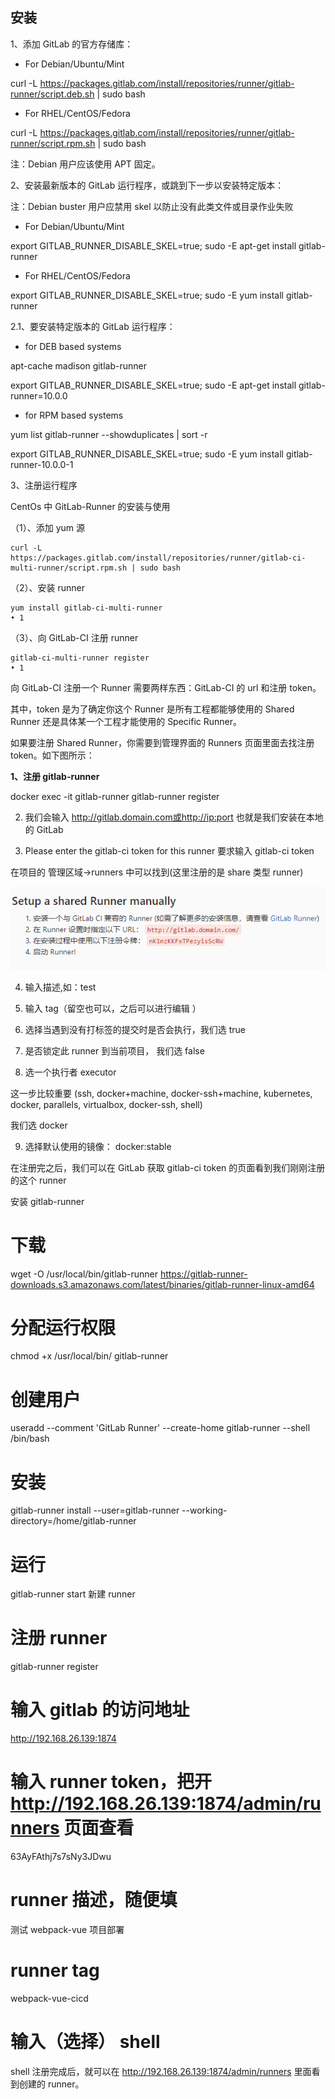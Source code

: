 ## 安装

1、添加 GitLab 的官方存储库：

- For Debian/Ubuntu/Mint

curl -L https://packages.gitlab.com/install/repositories/runner/gitlab-runner/script.deb.sh | sudo bash

- For RHEL/CentOS/Fedora

curl -L https://packages.gitlab.com/install/repositories/runner/gitlab-runner/script.rpm.sh | sudo bash

注：Debian 用户应该使用 APT 固定。

2、安装最新版本的 GitLab 运行程序，或跳到下一步以安装特定版本：

注：Debian buster 用户应禁用 skel 以防止没有此类文件或目录作业失败

- For Debian/Ubuntu/Mint

export GITLAB_RUNNER_DISABLE_SKEL=true; sudo -E apt-get install gitlab-runner

- For RHEL/CentOS/Fedora

export GITLAB_RUNNER_DISABLE_SKEL=true; sudo -E yum install gitlab-runner

2.1、要安装特定版本的 GitLab 运行程序：

- for DEB based systems

apt-cache madison gitlab-runner

export GITLAB_RUNNER_DISABLE_SKEL=true; sudo -E apt-get install gitlab-runner=10.0.0

- for RPM based systems

yum list gitlab-runner --showduplicates | sort -r

export GITLAB_RUNNER_DISABLE_SKEL=true; sudo -E yum install gitlab-runner-10.0.0-1

3、注册运行程序

CentOs 中 GitLab-Runner 的安装与使用

（1）、添加 yum 源

```
curl -L https://packages.gitlab.com/install/repositories/runner/gitlab-ci-multi-runner/script.rpm.sh | sudo bash
```

（2）、安装 runner

```
yum install gitlab-ci-multi-runner
• 1
```

（3）、向 GitLab-CI 注册 runner

```
gitlab-ci-multi-runner register
• 1
```

向 GitLab-CI 注册一个 Runner 需要两样东西：GitLab-CI 的 url 和注册 token。

其中，token 是为了确定你这个 Runner 是所有工程都能够使用的 Shared Runner 还是具体某一个工程才能使用的 Specific Runner。

如果要注册 Shared Runner，你需要到管理界面的 Runners 页面里面去找注册 token。如下图所示：

**1、注册 gitlab-runner**

docker exec -it gitlab-runner gitlab-runner register

2. 我们会输入 http://gitlab.domain.com或http://ip:port 也就是我们安装在本地的 GitLab

3. Please enter the gitlab-ci token for this runner 要求输入 gitlab-ci token

在项目的 管理区域->runners 中可以找到(这里注册的是 share 类型 runner)

![image](../img/pic12.png)

4. 输入描述,如：test

5. 输入 tag（留空也可以，之后可以进行编辑 ）

6. 选择当遇到没有打标签的提交时是否会执行，我们选 true

7. 是否锁定此 runner 到当前项目， 我们选 false

8. 选一个执行者 executor

这一步比较重要 (ssh, docker+machine, docker-ssh+machine, kubernetes, docker, parallels, virtualbox, docker-ssh, shell)

我们选 docker

9. 选择默认使用的镜像： docker:stable

在注册完之后，我们可以在 GitLab 获取 gitlab-ci token 的页面看到我们刚刚注册的这个 runner

安装 gitlab-runner

# 下载

wget -O /usr/local/bin/gitlab-runner https://gitlab-runner-downloads.s3.amazonaws.com/latest/binaries/gitlab-runner-linux-amd64

# 分配运行权限

chmod +x /usr/local/bin/ gitlab-runner

# 创建用户

useradd --comment 'GitLab Runner' --create-home gitlab-runner --shell /bin/bash

# 安装

gitlab-runner install --user=gitlab-runner --working-directory=/home/gitlab-runner

# 运行

gitlab-runner start
新建 runner

# 注册 runner

gitlab-runner register

# 输入 gitlab 的访问地址

http://192.168.26.139:1874

# 输入 runner token，把开 http://192.168.26.139:1874/admin/runners 页面查看

63AyFAthj7s7sNy3JDwu

# runner 描述，随便填

测试 webpack-vue 项目部署

# runner tag

webpack-vue-cicd

# 输入（选择） shell

shell
注册完成后，就可以在 http://192.168.26.139:1874/admin/runners 里面看到创建的 runner。
